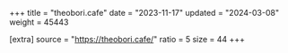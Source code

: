 +++
title = "theobori.cafe"
date = "2023-11-17"
updated = "2024-03-08"
weight = 45443

[extra]
source = "https://theobori.cafe/"
ratio = 5
size = 44
+++
